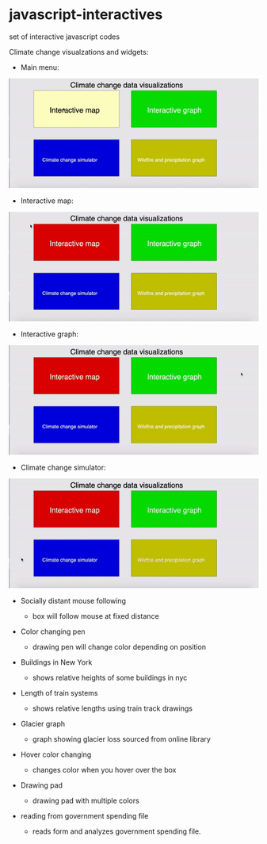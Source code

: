 # javascript-interactives
set of interactive javascript codes

Climate change visualzations and widgets:

- Main menu:

![](gif_images/main_menu.gif)

- Interactive map:

![](gif_images/interactive_map.gif)

- Interactive graph:

![](gif_images/interactive_graph.gif)

- Climate change simulator:

![](gif_images/climate_change_simulator.gif)

- Socially distant mouse following
  - box will follow mouse at fixed distance

- Color changing pen
  - drawing pen will change color depending on position

- Buildings in New York
  - shows relative heights of some buildings in nyc

- Length of train systems
  - shows relative lengths using train track drawings
  
- Glacier graph
  - graph showing glacier loss sourced from online library

- Hover color changing
  - changes color when you hover over the box

- Drawing pad
  - drawing pad with multiple colors

- reading from government spending file
  - reads form and analyzes government spending file.
